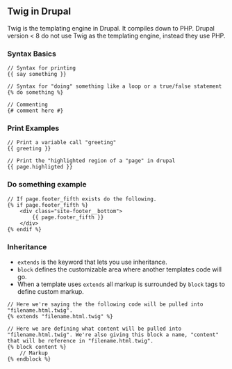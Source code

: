 ## Twig in Drupal

Twig is the templating engine in Drupal. It compiles down to PHP. Drupal version &lt; 8 do not use Twig as the templating engine, instead they use PHP.

### Syntax Basics

```
// Syntax for printing
{{ say something }}

// Syntax for "doing" something like a loop or a true/false statement
{% do something %}

// Commenting
{# comment here #}
```

### Print Examples

```
// Print a variable call "greeting"
{{ greeting }}

// Print the "highlighted region of a "page" in drupal
{{ page.highligted }}
```

### Do something example

```
// If page.footer_fifth exists do the following.
{% if page.footer_fifth %}
    <div class="site-footer__bottom">
        {{ page.footer_fifth }}
    </div>
{% endif %}
```

### Inheritance

* `extends` is the keyword that lets you use inheritance.
* `block` defines the customizable area where another templates code will go.
* When a template uses `extends` all markup is surrounded by `block` tags to define custom markup.

```
// Here we're saying the the following code will be pulled into "filename.html.twig".
{% extends "filename.html.twig" %}

// Here we are defining what content will be pulled into "filename.html.twig". We're also giving this block a name, "content" that will be reference in "filename.html.twig".
{% block content %}
    // Markup
{% endblock %}
```



